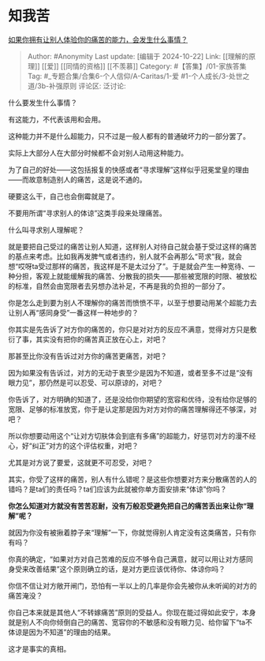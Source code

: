 # 知我苦
[如果你拥有让别人体验你的痛苦的能力，会发生什么事情？](https://www.zhihu.com/question/470883543/answer/1986233160)

> Author: #Anonymity
> Last update: [编辑于 2024-10-22]
> Link: [[理解的原理]] [[爱]] [[同情的资格]] [[不羡慕]]
> Category: #【答集】/01-家族答集
> Tag: #_专题合集/合集6-个人信仰/A-Caritas/1-爱 #1-个人成长/3-处世之道/3b-补强原则
> 评论区:
> 泛讨论:

什么要发生什么事情？

有这能力，不代表该用和会用。

这种能力并不是什么超能力，只不过是一般人都有的普通破坏力的一部分罢了。

实际上大部分人在大部分时候都不会对别人动用这种能力。

为了自己的好处——这包括报复的快感或者“寻求理解”这样似乎冠冕堂皇的理由——而故意制造别人的痛苦，这是说不通的。

硬要这么干，自己也会倒霉就是了。

不要用所谓“寻求别人的体谅”这类手段来处理痛苦。

什么叫寻求别人理解呢？

就是要把自己受过的痛苦让别人知道，这样别人对待自己就会基于受过这样的痛苦的基点来考虑。比如我再发脾气或者违约，别人就不会再那么“苛求”我，就会想“哎呀ta受过那样的痛苦，我这样是不是太过分了”。于是就会产生一种宽待、一种分担，客观上就能缓解我的痛苦、分散我的损失——那些被宽限的时限、被放松的标准，自然会由宽限者去另想办法补足，不再是我的负担的一部分了。

你是怎么走到要为别人不理解你的痛苦而愤愤不平，以至于想要动用某个超能力去让别人再“感同身受”一番这样一种地步的？

你其实是先告诉了对方你的痛苦的，你只是对对方的反应不满意，觉得对方只是敷衍了事，其实没有把你的痛苦真正放在心上，对吧？

那甚至比你没有告诉过对方你的痛苦更痛苦，对吧？

因为如果没有告诉过，对方的无动于衷至少是因为不知道，或者至多不过是“没有眼力见”，那仍然是可以忍受、可以原谅的，对吧？

你告诉了，对方明确的知道了，还是没给你你期望的宽容和优待，没有给你足够的宽限、足够的标准放宽，你于是认定那是因为对方对你的痛苦理解得还不够深，对吧？

所以你想要动用这个“让对方切肤体会到底有多痛”的超能力，好惩罚对方的漫不经心，好“纠正”对方的这个评估权重，对吧？

尤其是对方说了要爱，这就更不可忍受，对吧？

其实，你受了这样的痛苦，别人有什么错呢？是这些你想要对方来分散痛苦的人的错吗？是ta们的责任吗？ta们应该为此就被你单方面安排来“体谅”你吗？

**你怎么知道对方就没有苦苦忍耐，没有万般忍受避免把自己的痛苦丢出来让你“理解”呢？**

就因为你没有被揪着脖子来“理解”一下，你就觉得别人肯定没有这类痛苦，只有你有吗？

你真的确定，“如果对方对自己苦难的反应不够令自己满意，就可以用让对方感同身受来改善结果”这个原则确立的话，是对方更应该优待你、体谅你吗？

你信不信让对方敞开闸门，恐怕有一半以上的几率是你会先被你从未听闻的对方的痛苦淹没？

你自己本来就是其他人“不转嫁痛苦”原则的受益人。你现在能过得如此安宁，本身就是别人不向你倾倒自己的痛苦、宽容你的不敏感和没有眼力见、给你留下“ta不体谅是因为不知道”的理由的结果。

这才是事实的真相。
